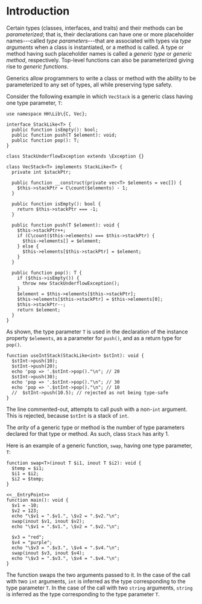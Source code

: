# Introduction

Certain types (classes, interfaces, and traits) and their methods can be *parameterized*; that is, their declarations can have one or more
placeholder names---called *type parameters*---that are associated with types via *type arguments* when a class is instantiated, or a method
is called. A type or method having such placeholder names is called a *generic type* or *generic method*, respectively. Top-level functions
can also be parameterized giving rise to *generic functions*.

Generics allow programmers to write a class or method with the ability to be parameterized to any set of types, all while preserving type safety.

Consider the following example in which `VecStack` is a generic class having one type parameter, `T`:

```hack file:stack.hack
use namespace HH\Lib\{C, Vec};

interface StackLike<T> {
  public function isEmpty(): bool;
  public function push(T $element): void;
  public function pop(): T;
}

class StackUnderflowException extends \Exception {}

class VecStack<T> implements StackLike<T> {
  private int $stackPtr;

  public function __construct(private vec<T> $elements = vec[]) {
    $this->stackPtr = C\count($elements) - 1;
  }

  public function isEmpty(): bool {
    return $this->stackPtr === -1;
  }

  public function push(T $element): void {
    $this->stackPtr++;
    if (C\count($this->elements) === $this->stackPtr) {
      $this->elements[] = $element;
    } else {
      $this->elements[$this->stackPtr] = $element;
    }
  }

  public function pop(): T {
    if ($this->isEmpty()) {
      throw new StackUnderflowException();
    }
    $element = $this->elements[$this->stackPtr];
    $this->elements[$this->stackPtr] = $this->elements[0];
    $this->stackPtr--;
    return $element;
  }
}
```

As shown, the type parameter `T` is used in the declaration of the instance property `$elements`, as a parameter for `push()`, and as a return type for `pop()`.

```hack file:stack.hack
function useIntStack(StackLike<int> $stInt): void {
  $stInt->push(10);
  $stInt->push(20);
  echo 'pop => '.$stInt->pop()."\n"; // 20
  $stInt->push(30);
  echo 'pop => '.$stInt->pop()."\n"; // 30
  echo 'pop => '.$stInt->pop()."\n"; // 10
  //  $stInt->push(10.5); // rejected as not being type-safe
}
```

The line commented-out, attempts to call push with a non-`int` argument. This is rejected, because `$stInt` is a stack of `int`.

The *arity* of a generic type or method is the number of type parameters declared for that type or method. As such, class `Stack` has arity 1.

Here is an example of a generic function, `swap`, having one type parameter, `T`:

```hack
function swap<T>(inout T $i1, inout T $i2): void {
  $temp = $i1;
  $i1 = $i2;
  $i2 = $temp;
}

<<__EntryPoint>>
function main(): void {
  $v1 = -10;
  $v2 = 123;
  echo "\$v1 = ".$v1.", \$v2 = ".$v2."\n";
  swap(inout $v1, inout $v2);
  echo "\$v1 = ".$v1.", \$v2 = ".$v2."\n";

  $v3 = "red";
  $v4 = "purple";
  echo "\$v3 = ".$v3.", \$v4 = ".$v4."\n";
  swap(inout $v3, inout $v4);
  echo "\$v3 = ".$v3.", \$v4 = ".$v4."\n";
}
```

The function swaps the two arguments passed to it. In the case of the call with two `int` arguments, `int` is inferred as
the type corresponding to the type parameter `T`. In the case of the call with two `string` arguments,
`string` is inferred as the type corresponding to the type parameter `T`.
